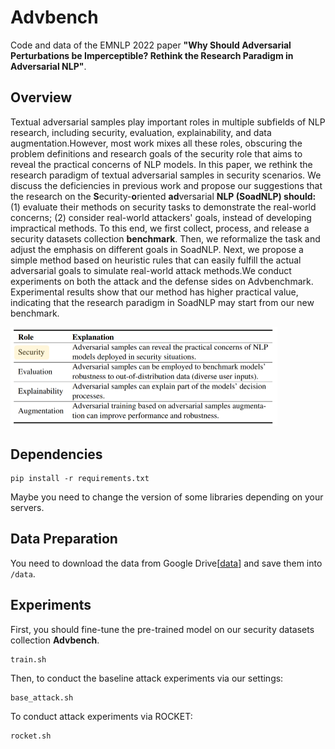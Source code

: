 # Advbench

Code and data of the EMNLP 2022 paper **"Why Should Adversarial Perturbations be Imperceptible? Rethink the Research Paradigm in Adversarial NLP"**.

## Overview

Textual adversarial samples play important roles in multiple subfields of NLP research, including security, evaluation, explainability, and data augmentation.However, most work mixes all these roles, obscuring the problem definitions and research goals of the security role that aims to reveal the practical concerns of NLP models.
In this paper, we rethink the research paradigm of textual adversarial samples in security scenarios.
We discuss the deficiencies in previous work and propose our suggestions that the research on the **S**ecurity-**o**riented **ad**versarial **NLP (SoadNLP) should:**
(1) evaluate their methods on security tasks to demonstrate the real-world concerns;
(2) consider real-world attackers' goals, instead of developing impractical methods. 
To this end, we first collect, process, and release a security datasets collection **benchmark**. Then, we reformalize the task and adjust the emphasis on different goals in SoadNLP. Next, we propose a simple method based on heuristic rules that can easily fulfill the actual adversarial goals to simulate real-world attack methods.We conduct experiments on both the attack and the defense sides on Advbenchmark. 
Experimental results show that our method has higher practical value, indicating that the research paradigm in SoadNLP may start from our new benchmark.

<img src="figs/main.png" alt="main" style="zoom:50%;" />

## Dependencies

```
pip install -r requirements.txt
```

Maybe you need to change the version of some libraries depending on your servers.

## Data Preparation

You need to download the data from Google Drive[[data](https://arxiv.org/abs/2110.08247)] and save them into  `/data`.

## Experiments

First, you should fine-tune the pre-trained model on our  security datasets collection **Advbench**.

```
train.sh
```

Then, to conduct the baseline attack experiments via our settings:

```
base_attack.sh
```

To conduct attack experiments via ROCKET:

```
rocket.sh
```



